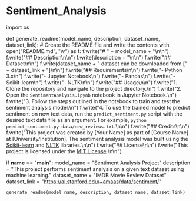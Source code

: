 # Sentiment_Analysis
import os

def generate_readme(model_name, description, dataset_name, dataset_link):
    # Create the README file and write the contents
    with open("README.md", "w") as f:
        f.write("# " + model_name + "\n\n")
        f.write("## Description\n\n")
        f.write(description + "\n\n")
        f.write("## Dataset\n\n")
        f.write(dataset_name + " dataset can be downloaded from [" + dataset_link + "]\n\n")
        f.write("## Requirements\n\n")
        f.write("- Python 3.x\n")
        f.write("- Jupyter Notebook\n")
        f.write("- Pandas\n")
        f.write("- Scikit-learn\n")
        f.write("- NLTK\n\n")
        f.write("## Usage\n\n")
        f.write("1. Clone the repository and navigate to the project directory.\n")
        f.write("2. Open the `SentimentAnalysis.ipynb` notebook in Jupyter Notebook.\n")
        f.write("3. Follow the steps outlined in the notebook to train and test the sentiment analysis model.\n")
        f.write("4. To use the trained model to predict sentiment on new text data, run the `predict_sentiment.py` script with the desired text data file as an argument. For example, `python predict_sentiment.py data/new_reviews.txt`.\n\n")
        f.write("## Credits\n\n")
        f.write("This project was created by [Your Name] as part of [Course Name] at [University/Institution]. The sentiment analysis model was built using the [Scikit-learn](https://scikit-learn.org/stable/) and [NLTK](https://www.nltk.org/) libraries.\n\n")
        f.write("## License\n\n")
        f.write("This project is licensed under the [MIT License](https://opensource.org/licenses/MIT).\n\n")

if __name__ == "__main__":
    model_name = "Sentiment Analysis Project"
    description = "This project performs sentiment analysis on a given text dataset using machine learning."
    dataset_name = "IMDB Movie Review Dataset"
    dataset_link = "https://ai.stanford.edu/~amaas/data/sentiment/"
    
    generate_readme(model_name, description, dataset_name, dataset_link)
